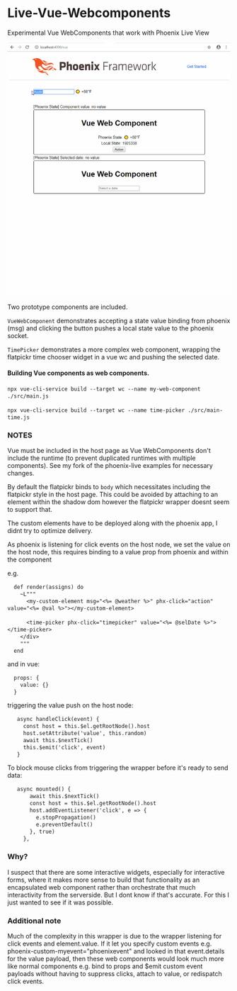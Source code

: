 # Live-Vue-Webcomponents
Experimental Vue WebComponents that work with Phoenix Live View

![example](docs/live-vue-view.gif)

Two prototype components are included. 

`VueWebComponent` demonstrates accepting a state value binding from phoenix (msg) and clicking the button pushes a local state value to the phoenix socket.

`TimePicker` demonstrates a more complex web component, wrapping the flatpickr time chooser widget in a vue wc and pushing the selected date.
 
#### Building Vue components as web components. ####  
```ecmascript 6
npx vue-cli-service build --target wc --name my-web-component ./src/main.js

npx vue-cli-service build --target wc --name time-picker ./src/main-time.js
```

### NOTES ###

Vue must be included in the host page as Vue WebComponents don't include the runtime (to prevent duplicated runtimes with multiple components). See my fork of the phoenix-live examples for necessary changes.

By default the flatpickr binds to `body` which necessitates including the flatpickr style in the host page. This could be avoided by attaching to an element within the shadow dom however the flatpickr wrapper doesnt seem to support that. 

The custom elements have to be deployed along with the phoenix app, I didnt try to optimize delivery. 

As phoenix is listening for click events on the host node, we set the value on the host node, this requires binding to a value prop from phoenix and within the component

e.g. 

```
  def render(assigns) do
    ~L"""
      <my-custom-element msg="<%= @weather %>" phx-click="action" value="<%= @val %>"></my-custom-element>

      <time-picker phx-click="timepicker" value="<%= @selDate %>"></time-picker>
    </div>
    """
  end
``` 

and in vue:

```ecmascript 6
  props: {
    value: {}
  }
```

triggering the value push on the host node:

```ecmascript 6
   async handleClick(event) {
     const host = this.$el.getRootNode().host
     host.setAttribute('value', this.random)
     await this.$nextTick()
     this.$emit('click', event)
   }
```

To block mouse clicks from triggering the wrapper before it's ready to send data:

```ecmascript 6
   async mounted() {
       await this.$nextTick()
       const host = this.$el.getRootNode().host
       host.addEventListener('click', e => {
         e.stopPropagation()
         e.preventDefault()
       }, true)
     },
```

### Why?

I suspect that there are some interactive widgets, especially for interactive forms, where it makes more sense to build that functionality as an encapsulated web component rather than orchestrate that much interactivity from the serverside. But I dont know if that's accurate. For this I just wanted to see if it was possible. 

### Additional note
Much of the complexity in this wrapper is due to the wrapper listening for click events and element.value. If it let you specify custom events e.g. phoenix-custom-myevent="phoenixevent" and looked in that event.details for the value payload, then these web components would look much more like normal components e.g. bind to props and $emit custom event payloads without having to suppress clicks, attach to value, or redispatch click events. 







